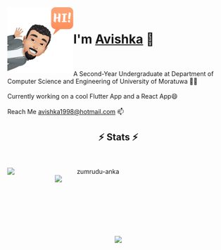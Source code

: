 <p><img align="left" width="150" height="150" alt="Avishka Shamendra" src="/assets/avatar.png"/></p>
<br>
<p align="center">
  <h1> I'm <a href="https://www.linkedin.com/in/avishka-shamendra/">Avishka</a> 👋 </h1>
  <br>
  <br>
  A Second-Year Undergraduate at Department of Computer Science and Engineering of University of Moratuwa 👨‍🎓 
  <br>
  <br>
  Currently working on a cool Flutter App and a React App😄
  <br>
  <br>
  Reach Me <a href="mailto: avishka1998@hotmail.com">avishka1998@hotmail.com</a> 📫
</p>
<h2 align="center">⚡ Stats ⚡</h2>
<br>
<p align=center>
  <div align=center>
    <a href="" title="Go to Source">
      <img align="left" width=396 src="https://github-readme-streak-stats.herokuapp.com/?user=Avishka-Shamendra&theme=react&border=61dafb&hide_border=true" alt="zumrudu-anka" />
    </a>
    <a href="">
      <img align="right" width=396 src="https://github-readme-stats.vercel.app/api?username=Avishka-Shamendra&show_icons=true&theme=react&border_color=61dafb&hide_border=true" />
    </a>
  </div>
  <br><br><br><br><br><br><br><br><br>
  <div align=center>
    <a href="">
      <img width=325 align="center" src="https://github-readme-stats.vercel.app/api/top-langs/?username=Avishka-Shamendra&hide=c%23,powershell,Mathematica,Ruby,Objective-C,Objective-C%2b%2b,Cuda&title_color=61dafb&text_color=ffffff&icon_color=61dafb&bg_color=20232a&langs_count=8&layout=compact&border_color=61dafb&hide_border=true" />
    </a>
  </div>
  <br>
</p>
